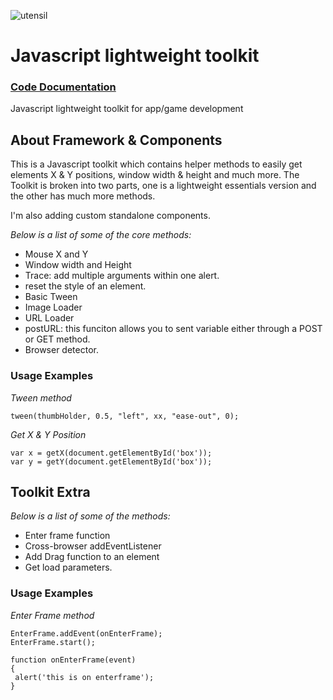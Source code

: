 ![utensil](http://i1270.photobucket.com/albums/jj605/fahimchowdhury85/1.gif)

# Javascript lightweight toolkit

### [Code Documentation](https://github.com/fahimc/Utensil/wiki/*Code-Documentation*)

Javascript lightweight toolkit for app/game development
## About Framework & Components

This is a Javascript toolkit which contains helper methods to easily get elements X & Y positions, window width & height and much more. The Toolkit is broken into two parts, one is a lightweight essentials version and the other has much more methods.

I'm also adding custom standalone components.

*Below is a list of some of the core methods:*

 * Mouse X and Y
 * Window width and Height
 * Trace: add multiple arguments within one alert.
 * reset the style of an element.
 * Basic Tween
 * Image Loader
 * URL Loader
 * postURL: this funciton allows you to sent variable either through a POST or GET method.
 * Browser detector.


### Usage Examples
*Tween method*

    tween(thumbHolder, 0.5, "left", xx, "ease-out", 0);

*Get X & Y Position*

    var x = getX(document.getElementById('box'));
    var y = getY(document.getElementById('box'));

## Toolkit Extra

*Below is a list of some of the methods:*
 * Enter frame function
 * Cross-browser addEventListener
 * Add Drag function to an element
 * Get load parameters.

### Usage Examples

*Enter Frame method*

    EnterFrame.addEvent(onEnterFrame);
    EnterFrame.start();
    
    function onEnterFrame(event)
    {
     alert('this is on enterframe');
    }

